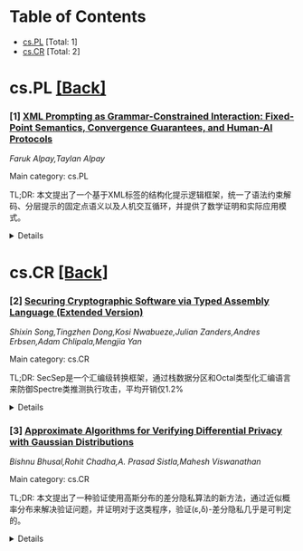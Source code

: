 <div id=toc></div>

# Table of Contents

- [cs.PL](#cs.PL) [Total: 1]
- [cs.CR](#cs.CR) [Total: 2]


<div id='cs.PL'></div>

# cs.PL [[Back]](#toc)

### [1] [XML Prompting as Grammar-Constrained Interaction: Fixed-Point Semantics, Convergence Guarantees, and Human-AI Protocols](https://arxiv.org/abs/2509.08182)
*Faruk Alpay,Taylan Alpay*

Main category: cs.PL

TL;DR: 本文提出了一个基于XML标签的结构化提示逻辑框架，统一了语法约束解码、分层提示的固定点语义以及人机交互循环，并提供了数学证明和实际应用模式。


<details>
  <summary>Details</summary>
Motivation: 结构化提示在引导大语言模型生成可解析、符合模式要求的输出方面效果显著，但缺乏统一的理论框架来整合语法约束解码、固定点语义和收敛性的人机交互循环。

Method: 开发了基于XML提示的逻辑优先处理方法，定义了XML树的完整格结构，证明了单调提示算子的最小固定点存在性，并实例化了上下文无关文法的XML模式约束解码。

Result: 建立了完整的数学理论框架，证明了在精化序下的收敛性，展示了多层人机交互模式（如规划→验证→修订流程）和工具使用的实际部署方案。

Conclusion: 该框架为结构化提示提供了坚实的理论基础，将语法对齐解码、验证链和程序化提示等最新进展统一起来，确保了输出的良好格式和任务性能。

Abstract: Structured prompting with XML tags has emerged as an effective way to steer
large language models (LLMs) toward parseable, schema-adherent outputs in
real-world systems. We develop a logic-first treatment of XML prompting that
unifies (i) grammar-constrained decoding, (ii) fixed-point semantics over
lattices of hierarchical prompts, and (iii) convergent human-AI interaction
loops. We formalize a complete lattice of XML trees under a refinement order
and prove that monotone prompt-to-prompt operators admit least fixed points
(Knaster-Tarski) that characterize steady-state protocols; under a task-aware
contraction metric on trees, we further prove Banach-style convergence of
iterative guidance. We instantiate these results with context-free grammars
(CFGs) for XML schemas and show how constrained decoding guarantees
well-formedness while preserving task performance. A set of multi-layer
human-AI interaction recipes demonstrates practical deployment patterns,
including multi-pass "plan $\to$ verify $\to$ revise" routines and agentic tool
use. We provide mathematically complete proofs and tie our framework to recent
advances in grammar-aligned decoding, chain-of-verification, and programmatic
prompting.

</details>


<div id='cs.CR'></div>

# cs.CR [[Back]](#toc)

### [2] [Securing Cryptographic Software via Typed Assembly Language (Extended Version)](https://arxiv.org/abs/2509.08727)
*Shixin Song,Tingzhen Dong,Kosi Nwabueze,Julian Zanders,Andres Erbsen,Adam Chlipala,Mengjia Yan*

Main category: cs.CR

TL;DR: SecSep是一个汇编级转换框架，通过栈数据分区和Octal类型化汇编语言来防御Spectre类推测执行攻击，平均开销仅1.2%


<details>
  <summary>Details</summary>
Motivation: 现有源代码标注方法无法正确跟踪栈上的秘密数据，存在性能开销问题，需要更有效的防御Spectre推测执行攻击的方案

Method: 开发SecSep转换框架，使用新型Octal类型化汇编语言进行编译时推断，重写汇编程序实现栈上秘密与公开数据分区

Result: 成功应用于密码程序，实现安全推测执行，平均性能开销仅为1.2%

Conclusion: 汇编级重写方法比源代码标注更有效，Octal类型化汇编语言解决了编译过程中语义信息丢失的挑战，能以低开销实现安全推测

Abstract: Authors of cryptographic software are well aware that their code should not
leak secrets through its timing behavior, and, until 2018, they believed that
following industry-standard constant-time coding guidelines was sufficient.
However, the revelation of the Spectre family of speculative execution attacks
injected new complexities.
  To block speculative attacks, prior work has proposed annotating the
program's source code to mark secret data, with hardware using this information
to decide when to speculate (i.e., when only public values are involved) or not
(when secrets are in play). While these solutions are able to track secret
information stored on the heap, they suffer from limitations that prevent them
from correctly tracking secrets on the stack, at a cost in performance.
  This paper introduces SecSep, a transformation framework that rewrites
assembly programs so that they partition secret and public data on the stack.
By moving from the source-code level to assembly rewriting, SecSep is able to
address limitations of prior work. The key challenge in performing this
assembly rewriting stems from the loss of semantic information through the
lengthy compilation process. The key innovation of our methodology is a new
variant of typed assembly language (TAL), Octal, which allows us to address
this challenge. Assembly rewriting is driven by compile-time inference within
Octal. We apply our technique to cryptographic programs and demonstrate that it
enables secure speculation efficiently, incurring a low average overhead of
$1.2\%$.

</details>


### [3] [Approximate Algorithms for Verifying Differential Privacy with Gaussian Distributions](https://arxiv.org/abs/2509.08804)
*Bishnu Bhusal,Rohit Chadha,A. Prasad Sistla,Mahesh Viswanathan*

Main category: cs.CR

TL;DR: 本文提出了一种验证使用高斯分布的差分隐私算法的新方法，通过近似概率分布来解决验证问题，并证明对于这类程序，验证(ε,δ)-差分隐私几乎是可判定的。


<details>
  <summary>Details</summary>
Motivation: 高斯分布差分隐私算法的验证问题缺乏深入理解，现有方法难以有效验证这类程序的隐私保证。

Method: 引入近似概率分布的新方法，结合积分近似和尾部概率边界计算概率，使用FLINT库进行高精度积分计算，并实现优化以提高可扩展性。

Result: 开发了DipApprox工具，在基础隐私保护算法（如高斯稀疏向量技术和噪声最大值变体）上验证了方法的有效性，既能确认隐私保证也能检测违规。

Conclusion: 该方法为验证高斯分布差分隐私程序提供了有效的解决方案，证明了(ε,δ)-差分隐私验证问题几乎是可判定的。

Abstract: The verification of differential privacy algorithms that employ Gaussian
distributions is little understood. This paper tackles the challenge of
verifying such programs by introducing a novel approach to approximating
probability distributions of loop-free programs that sample from both discrete
and continuous distributions with computable probability density functions,
including Gaussian and Laplace. We establish that verifying
$(\epsilon,\delta)$-differential privacy for these programs is \emph{almost
decidable}, meaning the problem is decidable for all values of $\delta$ except
those in a finite set. Our verification algorithm is based on computing
probabilities to any desired precision by combining integral approximations,
and tail probability bounds. The proposed methods are implemented in the tool,
DipApprox, using the FLINT library for high-precision integral computations,
and incorporate optimizations to enhance scalability. We validate {\ourtool} on
fundamental privacy-preserving algorithms, such as Gaussian variants of the
Sparse Vector Technique and Noisy Max, demonstrating its effectiveness in both
confirming privacy guarantees and detecting violations.

</details>
